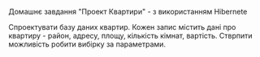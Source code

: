 Домашнє завдання "Проект Квартири" -  з використанням Hibernete

Спроектувати базу даних квартир. Кожен запис містить дані про квартиру - район, адресу, площу, кількість кімнат, вартість. Стврпити можливість робити вибірку за параметрами.
